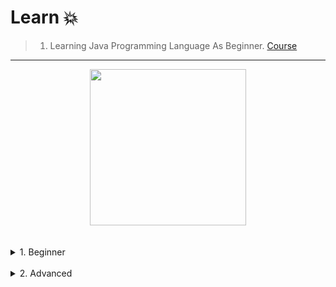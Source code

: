 # Learn 💥

> 1) Learning Java Programming Language As Beginner. [Course](https://www.udemy.com/course/java-for-beginners-in-arabic-2023/)
---

<div align="center">
<!-- Title: -->
  <a href="https://www.udemy.com/course/java-for-beginners-in-arabic-2023/">
    <img src="https://github.com/DevIA3kl/other/blob/master/more/Udemy_Java.png" height="250">
  </a>
  </div>
<br><br>
<details>
<summary>
1. Beginner
<br><br>
</summary>
  
<details>
<summary>Section 1</summary><br>

  - [know basics](Beginner/src/0/)
  - [Print()](Beginner/src/1/)
  - [Variables](Beginner/src/2/)
  - [Swap two Variables](Beginner/src/3/)
  - [User Input](Beginner/src/4/)
  - [Expressions Examples](Beginner/src/5/)
  - [About GUI](Beginner/src/6/)
  - [Math Class](Beginner/src/7/)
  - [Random Numbers](Beginner/src/8/)
  - [if statements](Beginner/src/9/)
  - [Switch Case](Beginner/src/10/)
</details>

<details>
<summary>Section 2</summary><br>

  - [Logical Operators](Beginner/src/11/)
  - [While Loop](Beginner/src/12/)
  - [For Loop](Beginner/src/13/)
  - [Nested Loops](Beginner/src/14/)
  - [Arrays](Beginner/src/15/)
  - [2D Array](Beginner/src/16/)
  - [String Methods](Beginner/src/17/)
  - [Wrapper Classes](Beginner/src/18/)
  - [ArrayList](Beginner/src/19/)
  - [2D ArrayList](Beginner/src/20/)
  - [For each Loop](Beginner/src/21/)
  - [Methods](Beginner/src/22/)
  - [Overloaded Methods](Beginner/src/23/)
  - [Printf](Beginner/src/24/)
  - [Final Keyword](Beginner/src/25/)
  - [Object-Oriented Programming](Beginner/src/26/)
</details>
  
  
<details>
<summary>Section 3</summary><br>

  - [Constructors](Beginner/src/27/)
  - [Variable Scope](Beginner/src/28/)
  - [Overloaded Constructors](Beginner/src/29/)
  - [toString() Method](Beginner/src/30/)
  - [Array of Object](Beginner/src/31/)
  - [Object Passing](Beginner/src/32/)
  - [Static Keyword](Beginner/src/33/)
  - [Inheritance](Beginner/src/34/)
  - [Method Overriding](Beginner/src/35/)
  - [super() Keyword](Beginner/src/36/)
  - [Abstraction](Beginner/src/37/)
  - [Access Modifiers](Beginner/src/38/)
  - [Encapsulation](Beginner/src/39/)
  - [Copy Objects](Beginner/src/40/)
  - [Interface](Beginner/src/41/)
  - [Polymorphism](Beginner/src/42/)
</details>
  
<details>
<summary>Section 4</summary><br>

  - [Dynamic Polymorphism](Beginner/src/43/)
  - [Exception Handling](Beginner/src/44/)
  - [File Class](Beginner/src/45/)
  - [File Writer](Beginner/src/46/)
  - [File Reader](Beginner/src/47/)
  - [Audio](Beginner/src/48/)
  - [GUI](Beginner/src/49/)
  - [Label](Beginner/src/50/)
  - [Panels](Beginner/src/51/)
  - [Buttons](Beginner/src/52/)
  - [BorderLayout](Beginner/src/53/)
  - [FlowLayout](Beginner/src/54/)
  - [GridLayout](Beginner/src/55/)
  - [LayeredPane](Beginner/src/56/)
  - [New GUI Window](Beginner/src/57/)
  - [JOptionPane](Beginner/src/58/)
</details>
  
<details>
<summary>Section 5</summary><br>

  - [TextField](Beginner/src/59/)
  - [Checkbox](Beginner/src/60/)
  - [RadioButton](Beginner/src/61/)
  - [ComboBox](Beginner/src/62/)
  - [Slider](Beginner/src/63/)
  - [Progressbar](Beginner/src/64/)
  - [MenuBar](Beginner/src/65/)
  - [File Selector](Beginner/src/66/)
  - [Color Chooser](Beginner/src/67/)
  - [Key Listener](Beginner/src/68/)
  - [Mouse Listener](Beginner/src/69/)
  - [Drag And Drop](Beginner/src/70/)
  - [Key Bindings](Beginner/src/71/)
  - [2D Graphics](Beginner/src/72/)
  - [2D Animation](Beginner/src/73/)
  - [Generics](Beginner/src/74/)
  - [Serialization](Beginner/src/75/)
  - [Timer Task](Beginner/src/76/)
  - [Threads](Beginner/src/77/)
  - [Multi-Threading](Beginner/src/78/)
  - [Packages](Beginner/src/79/)
  - [Compiler And CMD](Beginner/src/80/)
  - [Executable](Beginner/src/81/)
</details>  
  
</details>
<details>
<summary>
2. Advanced
<br>
</summary>

- Soon.
</details>
